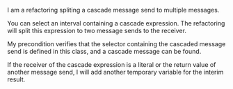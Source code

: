 I am a refactoring spliting a cascade message send to multiple messages.You can select an interval containing a cascade expression. The refactoring will split this expression to two message sends to the receiver. My precondition verifies that the selector containing the cascaded message send is defined in this class, and a cascade message can be found.If the receiver of the cascade expression is a literal or the return value of another message send, I will add another temporary variable for the interim result.